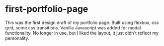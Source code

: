 # first-portfolio-page

This was the first design draft of my portfolio page.
Built using flexbox, css grid, some css transitions. 
Vanilla Javascript was added for modal functionality.
No longer in use, but I liked the layout, it just didn't reflect my personality.

